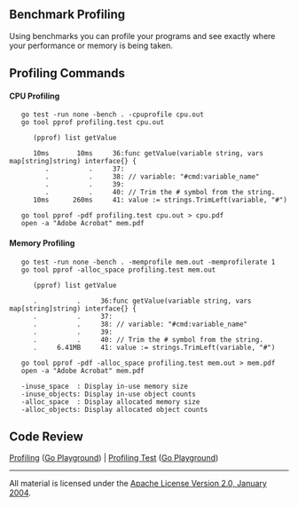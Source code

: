 ## Benchmark Profiling

Using benchmarks you can profile your programs and see exactly where your performance or memory is being taken.

## Profiling Commands

#### CPU Profiling
```
   go test -run none -bench . -cpuprofile cpu.out
   go tool pprof profiling.test cpu.out
   
      (pprof) list getValue

      10ms       10ms     36:func getValue(variable string, vars map[string]string) interface{} {
         .          .     37:
         .          .     38: // variable: "#cmd:variable_name"
         .          .     39:
         .          .     40: // Trim the # symbol from the string.
      10ms      260ms     41: value := strings.TrimLeft(variable, "#")

   go tool pprof -pdf profiling.test cpu.out > cpu.pdf
   open -a "Adobe Acrobat" mem.pdf
```

#### Memory Profiling
```
   go test -run none -bench . -memprofile mem.out -memprofilerate 1
   go tool pprof -alloc_space profiling.test mem.out

      (pprof) list getValue

      .          .     36:func getValue(variable string, vars map[string]string) interface{} {
      .          .     37:
      .          .     38: // variable: "#cmd:variable_name"
      .          .     39:
      .          .     40: // Trim the # symbol from the string.
      .     6.41MB     41: value := strings.TrimLeft(variable, "#")
   
   go tool pprof -pdf -alloc_space profiling.test mem.out > mem.pdf
   open -a "Adobe Acrobat" mem.pdf

   -inuse_space  : Display in-use memory size
   -inuse_objects: Display in-use object counts
   -alloc_space  : Display allocated memory size
   -alloc_objects: Display allocated object counts
```

## Code Review

[Profiling](profiling.go) ([Go Playground](http://play.golang.org/p/45RqOFR0Ms)) | 
[Profiling Test](profiling_test.go) ([Go Playground](http://play.golang.org/p/zY3Elhibcy))
___
All material is licensed under the [Apache License Version 2.0, January 2004](http://www.apache.org/licenses/LICENSE-2.0).
